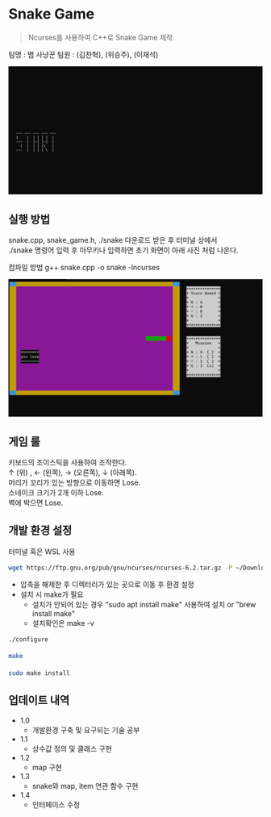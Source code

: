 # Snake Game

> Ncurses를 사용하여 C++로 Snake Game 제작.

팀명 : 뱀 사냥꾼
팀원 : (김찬혁), (위승주), (이재석)

![](./Image/start.png)

## 실행 방법

snake.cpp, snake_game.h, ./snake 다운로드 받은 후 터미널 상에서 <br>
./snake 명령어 입력 후 아무키나 입력하면 초기 화면이 아래 사진 처럼 나온다. <br>

컴파일 방법
g++ snake.cpp -o snake -lncurses

![](./Image/ingame.png)

## 게임 룰

키보드의 조이스틱을 사용하여 조작한다. <br>
↑ (위) , ← (왼쪽), → (오른쪽), ↓ (아래쪽). <br>
머리가 꼬리가 있는 방향으로 이동하면 Lose. <br>
스네이크 크기가 2개 이하 Lose. <br>
벽에 박으면 Lose.

## 개발 환경 설정

터미널 혹은 WSL 사용

```sh
wget https://ftp.gnu.org/pub/gnu/ncurses/ncurses-6.2.tar.gz -P ~/Downloads
```

- 압축을 해제한 후 디렉터리가 있는 곳으로 이동 후 환경 설정
- 설치 시 make가 필요
  - 설치가 안되어 있는 경우 "sudo apt install make" 사용하여 설치 or "brew install make"
  - 설치확인은 make -v

```sh
./configure

make

sudo make install

```

## 업데이트 내역

- 1.0
  - 개발환경 구축 및 요구되는 기술 공부
- 1.1
  - 상수값 정의 및 클래스 구현
- 1.2
  - map 구현
- 1.3
  - snake와 map, item 연관 함수 구현
- 1.4
  - 인터페이스 수정
